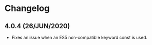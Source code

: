 
# Changelog

## 4.0.4 (26/JUN/2020)
* Fixes an issue when an ES5 non-compatible keyword const is used.